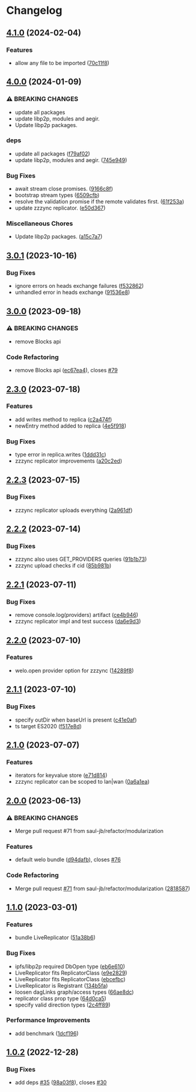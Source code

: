 # Changelog

## [4.1.0](https://github.com/hldb/welo/compare/v4.0.0...v4.1.0) (2024-02-04)


### Features

* allow any file to be imported ([70c11f8](https://github.com/hldb/welo/commit/70c11f8a336f3d1da4c17cecc4bedcf3045d8f50))

## [4.0.0](https://github.com/hldb/welo/compare/v3.0.1...v4.0.0) (2024-01-09)


### ⚠ BREAKING CHANGES

* update all packages
* update libp2p, modules and aegir.
* Update libp2p packages.

### deps

* update all packages ([f79af02](https://github.com/hldb/welo/commit/f79af024e5cbbfb3de3f267d265b9328f9afd078))
* update libp2p, modules and aegir. ([745e949](https://github.com/hldb/welo/commit/745e9490090c9bf778e928f9fd80bf9e620f9b8f))


### Bug Fixes

* await stream close promises. ([9166c8f](https://github.com/hldb/welo/commit/9166c8f1d1c8c1be54cb46039ad6890dd3ef7b30))
* bootstrap stream types ([6509cfb](https://github.com/hldb/welo/commit/6509cfbd82f2f31e5b117c711030a7a777d13429))
* resolve the validation promise if the remote validates first. ([61f253a](https://github.com/hldb/welo/commit/61f253a8a96aaf3aa38904aa5f78f1600650639c))
* update zzzync replicator. ([e50d367](https://github.com/hldb/welo/commit/e50d3671b47aaeef74e9b9227708eecff24679f3))


### Miscellaneous Chores

* Update libp2p packages. ([a15c7a7](https://github.com/hldb/welo/commit/a15c7a75fa60f07cc31c8c256b81479cc3daecad))

## [3.0.1](https://github.com/hldb/welo/compare/v3.0.0...v3.0.1) (2023-10-16)


### Bug Fixes

* ignore errors on heads exchange failures ([f532862](https://github.com/hldb/welo/commit/f53286287d4725b06250028088ea7fa216e5e78b))
* unhandled error in heads exchange ([91536e8](https://github.com/hldb/welo/commit/91536e821a4e8162ab8a28a887f637f1bfa1c34a))

## [3.0.0](https://github.com/hldb/welo/compare/v2.3.0...v3.0.0) (2023-09-18)


### ⚠ BREAKING CHANGES

* remove Blocks api

### Code Refactoring

* remove Blocks api ([ec67ea4](https://github.com/hldb/welo/commit/ec67ea4a1be8fb5cf937d2a718717131ecf257f8)), closes [#79](https://github.com/hldb/welo/issues/79)

## [2.3.0](https://github.com/hldb/welo/compare/v2.2.3...v2.3.0) (2023-07-18)


### Features

* add writes method to replica ([c2a474f](https://github.com/hldb/welo/commit/c2a474f6617da42d9b6dac43f7b45c28a6eff2b6))
* newEntry method added to replica ([4e5f918](https://github.com/hldb/welo/commit/4e5f918f274980435120ce5a384d465d56dcef38))


### Bug Fixes

* type error in replica.writes ([1ddd31c](https://github.com/hldb/welo/commit/1ddd31cdb9ddfed9712f7e8240defd75f982d756))
* zzzync replicator improvements ([a20c2ed](https://github.com/hldb/welo/commit/a20c2edf2d5cf804a3d9e350d36445267ffc7148))

## [2.2.3](https://github.com/hldb/welo/compare/v2.2.2...v2.2.3) (2023-07-15)


### Bug Fixes

* zzzync replicator uploads everything ([2a961df](https://github.com/hldb/welo/commit/2a961df0cae9f6c84c6e2c0ba4ebefd9896ed09d))

## [2.2.2](https://github.com/hldb/welo/compare/v2.2.1...v2.2.2) (2023-07-14)


### Bug Fixes

* zzzync also uses GET_PROVIDERS queries ([91b1b73](https://github.com/hldb/welo/commit/91b1b733e8c378ecb178527be339b20cbfe6d8f2))
* zzzync upload checks if cid ([85b981b](https://github.com/hldb/welo/commit/85b981bf135460b540725986dc70c9da41398457))

## [2.2.1](https://github.com/hldb/welo/compare/v2.2.0...v2.2.1) (2023-07-11)


### Bug Fixes

* remove console.log(providers) artifact ([ce4b946](https://github.com/hldb/welo/commit/ce4b946474fb2e9c22f16a1fee3f7b42ae5d8ee8))
* zzzync replicator impl and test success ([da6e9d3](https://github.com/hldb/welo/commit/da6e9d317cb024c5e21a3b62c97b0647b86e4380))

## [2.2.0](https://github.com/hldb/welo/compare/v2.1.1...v2.2.0) (2023-07-10)


### Features

* welo.open provider option for zzzync ([14289f8](https://github.com/hldb/welo/commit/14289f8aa46a998a3960e158ae0e0409695bbc23))

## [2.1.1](https://github.com/hldb/welo/compare/v2.1.0...v2.1.1) (2023-07-10)


### Bug Fixes

* specify outDir when baseUrl is present ([c41e0af](https://github.com/hldb/welo/commit/c41e0af94336f67e1813ac26de8920c983081ce4))
* ts target ES2020 ([f517e8d](https://github.com/hldb/welo/commit/f517e8d6f31df493fa75eee9d42aea639bcbe830))

## [2.1.0](https://github.com/hldb/welo/compare/v2.0.0...v2.1.0) (2023-07-07)


### Features

* iterators for keyvalue store ([e71d814](https://github.com/hldb/welo/commit/e71d8146a23258e562dd5f44897878fbb4e99264))
* zzzync replicator can be scoped to lan|wan ([0a6a1ea](https://github.com/hldb/welo/commit/0a6a1ea216bb2807f8f0a889a9e38431d2cefa89))

## [2.0.0](https://github.com/hldb/welo/compare/v1.1.0...v2.0.0) (2023-06-13)


### ⚠ BREAKING CHANGES

* Merge pull request #71 from saul-jb/refactor/modularization

### Features

* default welo bundle ([d94dafb](https://github.com/hldb/welo/commit/d94dafb8ff880bdb5c42400fa1a309c43900b5d1)), closes [#76](https://github.com/hldb/welo/issues/76)


### Code Refactoring

* Merge pull request [#71](https://github.com/hldb/welo/issues/71) from saul-jb/refactor/modularization ([2818587](https://github.com/hldb/welo/commit/2818587ef756d767963ba7e46233f2c99ee1234f))

## [1.1.0](https://github.com/hldb/welo/compare/v1.0.2...v1.1.0) (2023-03-01)


### Features

* bundle LiveReplicator ([51a38b6](https://github.com/hldb/welo/commit/51a38b67dc6288cafaf58835388116b121a1f14d))


### Bug Fixes

* ipfs/libp2p required DbOpen type ([eb6e610](https://github.com/hldb/welo/commit/eb6e610bb1c080f051a86218db7c582fdcbe11f5))
* LiveReplicator fits ReplicatorClass ([e9e2829](https://github.com/hldb/welo/commit/e9e282971d389cb76dd8ada766ec6020ecf81f2e))
* LiveReplicator fits ReplicatorClass ([ebcefbc](https://github.com/hldb/welo/commit/ebcefbcca6ad08ef437f4a19014e447d1dcb308e))
* LiveReplicator is Registrant ([134b5fa](https://github.com/hldb/welo/commit/134b5fa4bb0a9d83b7d9b2f4bd5e399f24414b84))
* loosen dagLinks graph/access types ([66ae8dc](https://github.com/hldb/welo/commit/66ae8dcd56946ac79b1afe0f8f05132f4ef50262))
* replicator class prop type ([64d0ca5](https://github.com/hldb/welo/commit/64d0ca519ae40e3f9f0db57dd316cbc242a5e6ef))
* specify valid direction types ([2c4ff89](https://github.com/hldb/welo/commit/2c4ff89dc865ff0ccfc98a40ff16cce240300026))


### Performance Improvements

* add benchmark ([1dcf196](https://github.com/hldb/welo/commit/1dcf196ab28a3469fb0e6ad487067d6b55257fc2))

## [1.0.2](https://github.com/hldb/welo/compare/v1.0.1...v1.0.2) (2022-12-28)


### Bug Fixes

* add deps [#35](https://github.com/hldb/welo/issues/35) ([98a03f8](https://github.com/hldb/welo/commit/98a03f8d8ecf1802ee3b2ce2833e428c817e92fc)), closes [#30](https://github.com/hldb/welo/issues/30)
